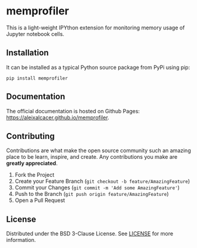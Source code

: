 # memprofiler

This is a light-weight IPYthon extension for monitoring memory usage of Jupyter notebook cells.


## Installation

It can be installed as a typical Python source package from PyPi using pip:
```
pip install memprofiler
```

## Documentation

The official documentation is hosted on Github Pages: https://aleixalcacer.github.io/memprofiler.


## Contributing

Contributions are what make the open source community such an amazing place to be learn,
inspire, and create. Any contributions you make are **greatly appreciated**.

1. Fork the Project
2. Create your Feature Branch (`git checkout -b feature/AmazingFeature`)
3. Commit your Changes (`git commit -m 'Add some AmazingFeature'`)
4. Push to the Branch (`git push origin feature/AmazingFeature`)
5. Open a Pull Request


## License

Distributed under the BSD 3-Clause License. See [LICENSE](LICENSE) for more information.

